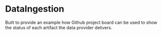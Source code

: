 # DataIngestion
Built to provide an example how Github project board can be used to show the status of each artifact the data provider delivers.
